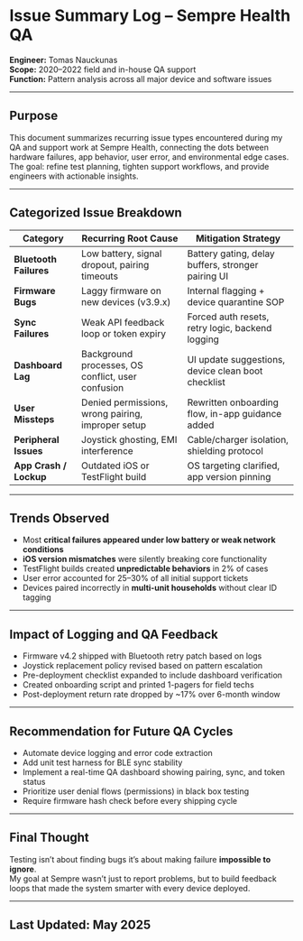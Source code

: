 # Issue Summary Log – Sempre Health QA  
**Engineer:** Tomas Nauckunas  
**Scope:** 2020–2022 field and in-house QA support  
**Function:** Pattern analysis across all major device and software issues

---

## Purpose

This document summarizes recurring issue types encountered during my QA and support work at Sempre Health, connecting the dots between hardware failures, app behavior, user error, and environmental edge cases. The goal: refine test planning, tighten support workflows, and provide engineers with actionable insights.

---

## Categorized Issue Breakdown

| Category                 | Recurring Root Cause                     | Mitigation Strategy |
|--------------------------|-------------------------------------------|---------------------|
| **Bluetooth Failures**   | Low battery, signal dropout, pairing timeouts | Battery gating, delay buffers, stronger pairing UI |
| **Firmware Bugs**        | Laggy firmware on new devices (v3.9.x)     | Internal flagging + device quarantine SOP |
| **Sync Failures**        | Weak API feedback loop or token expiry     | Forced auth resets, retry logic, backend logging |
| **Dashboard Lag**        | Background processes, OS conflict, user confusion | UI update suggestions, device clean boot checklist |
| **User Missteps**        | Denied permissions, wrong pairing, improper setup | Rewritten onboarding flow, in-app guidance added |
| **Peripheral Issues**    | Joystick ghosting, EMI interference        | Cable/charger isolation, shielding protocol |
| **App Crash / Lockup**   | Outdated iOS or TestFlight build          | OS targeting clarified, app version pinning |

---

## Trends Observed

- Most **critical failures appeared under low battery or weak network conditions**  
- **iOS version mismatches** were silently breaking core functionality  
- TestFlight builds created **unpredictable behaviors** in 2% of cases  
- User error accounted for 25–30% of all initial support tickets  
- Devices paired incorrectly in **multi-unit households** without clear ID tagging

---

## Impact of Logging and QA Feedback

- Firmware v4.2 shipped with Bluetooth retry patch based on logs  
- Joystick replacement policy revised based on pattern escalation  
- Pre-deployment checklist expanded to include dashboard verification  
- Created onboarding script and printed 1-pagers for field techs  
- Post-deployment return rate dropped by ~17% over 6-month window

---

## Recommendation for Future QA Cycles

- Automate device logging and error code extraction  
- Add unit test harness for BLE sync stability  
- Implement a real-time QA dashboard showing pairing, sync, and token status  
- Prioritize user denial flows (permissions) in black box testing  
- Require firmware hash check before every shipping cycle

---

## Final Thought

Testing isn’t about finding bugs it’s about making failure **impossible to ignore**.  
My goal at Sempre wasn’t just to report problems, but to build feedback loops that made the system smarter with every device deployed.

---

## Last Updated: May 2025

